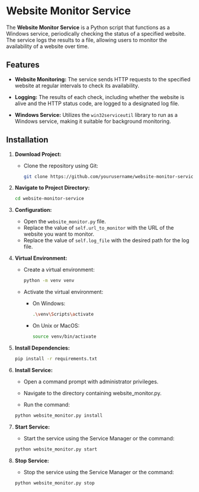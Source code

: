 # Website Monitor Service

The **Website Monitor Service** is a Python script that functions as a Windows service, periodically checking the status of a specified website. The service logs the results to a file, allowing users to monitor the availability of a website over time.

## Features

- **Website Monitoring:** The service sends HTTP requests to the specified website at regular intervals to check its availability.

- **Logging:** The results of each check, including whether the website is alive and the HTTP status code, are logged to a designated log file.

- **Windows Service:** Utilizes the `win32serviceutil` library to run as a Windows service, making it suitable for background monitoring.

## Installation

1. **Download Project:**
   - Clone the repository using Git:
     ```bash
     git clone https://github.com/yourusername/website-monitor-service.git
     ```

3. **Navigate to Project Directory:**
   ```bash
   cd website-monitor-service

4. **Configuration:**
   - Open the `website_monitor.py` file.
   - Replace the value of `self.url_to_monitor` with the URL of the website you want to monitor.
   - Replace the value of `self.log_file` with the desired path for the log file.

5. **Virtual Environment:**
   - Create a virtual environment:
     ```bash
     python -m venv venv
     ```

   - Activate the virtual environment:
     - On Windows:
       ```bash
       .\venv\Scripts\activate
       ```
     - On Unix or MacOS:
       ```bash
       source venv/bin/activate
       ```

6. **Install Dependencies:**
   ```bash
   pip install -r requirements.txt


6. **Install Service:**
    - Open a command prompt with administrator privileges.
    - Navigate to the directory containing website_monitor.py.
    
    - Run the command:
   ```bash
   python website_monitor.py install


7. **Start Service:**
    - Start the service using the Service Manager or the command:
   ```bash
   python website_monitor.py start

7. **Stop Service:**
    - Stop the service using the Service Manager or the command: 
   ```bash
   python website_monitor.py stop
